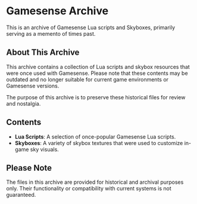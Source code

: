 # Gamesense Archive

This is an archive of Gamesense Lua scripts and Skyboxes, primarily serving as a memento of times past.

## About This Archive

This archive contains a collection of Lua scripts and skybox resources that were once used with Gamesense. Please note that these contents may be outdated and no longer suitable for current game environments or Gamesense versions.

The purpose of this archive is to preserve these historical files for review and nostalgia.

## Contents

- **Lua Scripts**: A selection of once-popular Gamesense Lua scripts.
- **Skyboxes**: A variety of skybox textures that were used to customize in-game sky visuals.

## Please Note

The files in this archive are provided for historical and archival purposes only. Their functionality or compatibility with current systems is not guaranteed.
